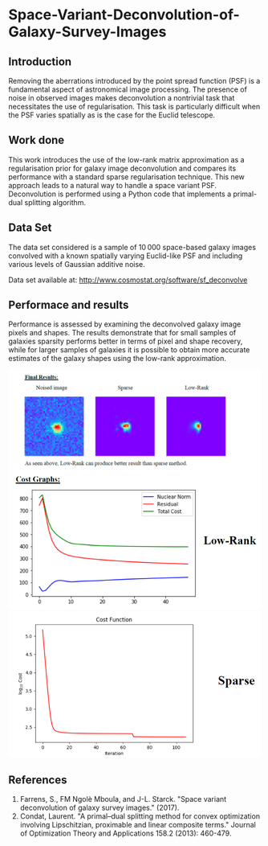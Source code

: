 # Space-Variant-Deconvolution-of-Galaxy-Survey-Images

## Introduction
Removing the aberrations introduced by the point spread function (PSF) is a fundamental aspect of astronomical image processing. The presence of noise in observed images makes deconvolution a nontrivial task that necessitates the use of regularisation. This task is particularly difficult when the PSF varies spatially as is the case for the Euclid telescope.

## Work done

This work introduces the use of the low-rank matrix approximation as a regularisation prior for galaxy image deconvolution and compares its performance with a standard sparse regularisation technique. This new approach leads to a natural way to handle a space variant PSF. Deconvolution is performed using a Python code that implements a primal-dual splitting algorithm. 

## Data Set

The data set considered is a sample of 10 000 space-based galaxy images convolved with a known spatially varying Euclid-like PSF and including various levels of Gaussian additive noise.

Data set available at: http://www.cosmostat.org/software/sf_deconvolve

## Performace and results

Performance is assessed by examining the deconvolved galaxy image pixels and shapes. The results demonstrate that for small samples of galaxies sparsity performs better in terms of pixel and shape recovery, while for larger samples of galaxies it is possible to obtain more accurate estimates of the galaxy shapes using the low-rank approximation.

![](Images/results.PNG)
![](Images/LRcost.PNG)
![](Images/sparsecost.PNG)



## References

1. Farrens, S., FM Ngolè Mboula, and J-L. Starck. "Space variant deconvolution of galaxy survey images." (2017).
2. Condat, Laurent. "A primal–dual splitting method for convex optimization involving Lipschitzian, proximable and linear composite terms." Journal of Optimization Theory and Applications 158.2 (2013): 460-479.

